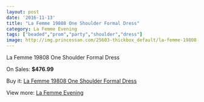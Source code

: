```yaml
---
layout: post
date: '2016-11-13'
title: "La Femme 19808 One Shoulder Formal Dress"
category: La Femme Evening
tags: ["beaded","prom","party","shoulder","dress"]
image: http://img.princessan.com/25603-thickbox_default/la-femme-19808-one-shoulder-formal-dress.jpg
---
```

La Femme 19808 One Shoulder Formal Dress

On Sales: **$476.99**
<a href="https://www.princessan.com/en/la-femme-evening/11667-la-femme-19808-one-shoulder-formal-dress.html"><amp-img layout="responsive" width="600" height="600" src="//img.princessan.com/25603-thickbox_default/la-femme-19808-one-shoulder-formal-dress.jpg" alt="La Femme 19808 One Shoulder Formal Dress 0" /></a>

Buy it: [La Femme 19808 One Shoulder Formal Dress](https://www.princessan.com/en/la-femme-evening/11667-la-femme-19808-one-shoulder-formal-dress.html "La Femme 19808 One Shoulder Formal Dress")

View more: [La Femme Evening](https://www.princessan.com/en/29-la-femme-evening "La Femme Evening")